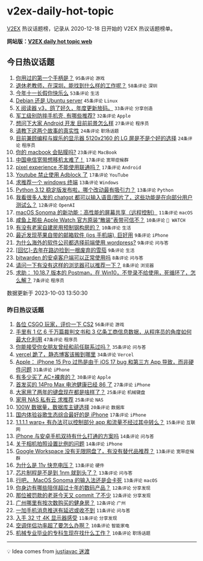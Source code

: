 # v2ex-daily-hot-topic

[V2EX](https://www.v2ex.com/) 热议话题榜，记录从 2020-12-18 日开始的 V2EX 热议话题榜单。

**网站版：[V2EX daily hot topic web](https://boojack.github.io/v2ex-daily-hot-topic-web/)**

## 今日热议话题

<!-- TODAY BEGIN -->

1. [你用过的第一个手柄是？](https://www.v2ex.com/t/978665) `95条评论` `游戏`
1. [退休老教师，在深圳，能找到什么样的工作呢？](https://www.v2ex.com/t/978678) `58条评论` `深圳`
1. [今年十一长假你快乐么](https://www.v2ex.com/t/978680) `53条评论` `生活`
1. [Debian 还是 Ubuntu server](https://www.v2ex.com/t/978670) `45条评论` `Linux`
1. [X 阅读器 v3，鸽了好久，年度更新放码。](https://www.v2ex.com/t/978710) `33条评论` `分享创造`
1. [军工级别防摔手机壳, 有哪些推荐?](https://www.v2ex.com/t/978696) `32条评论` `Apple`
1. [想问下大家 Android 开发 目前前景怎么样](https://www.v2ex.com/t/978676) `27条评论` `程序员`
1. [请教下这两个故事的真实性](https://www.v2ex.com/t/978743) `24条评论` `职场话题`
1. [目前兼顾编程与娱乐的显示器 5120x2160 的 LG 屏是不是个好的选择](https://www.v2ex.com/t/978675) `24条评论` `程序员`
1. [你的 macbook 会贴膜吗?](https://www.v2ex.com/t/978714) `23条评论` `MacBook`
1. [中国电信宽带想移机太难了！](https://www.v2ex.com/t/978753) `17条评论` `宽带症候群`
1. [pixel experience 不能使用联通吗？](https://www.v2ex.com/t/978748) `17条评论` `Android`
1. [Youtube 禁止使用 Adblock 了](https://www.v2ex.com/t/978733) `17条评论` `YouTube`
1. [求推荐一个 windows 终端](https://www.v2ex.com/t/978719) `13条评论` `Windows`
1. [Python 3.12 稳定版发布啦，哪个改动最有吸引力？](https://www.v2ex.com/t/978716) `13条评论` `Python`
1. [我看很多人发的 chatgpt 都可以输入语音/图片了，这些功能是在向部分用户测试么？](https://www.v2ex.com/t/978677) `12条评论` `OpenAI`
1. [macOS Sonoma 的新功能：高性能的屏幕共享（远程控制）](https://www.v2ex.com/t/978735) `11条评论` `macOS`
1. [咸鱼上那些 Apple Watch 官方原装“散装”表带可信不？](https://www.v2ex.com/t/978731) `10条评论` ` WATCH`
1. [有没有老家自建房用预制钢构房的？](https://www.v2ex.com/t/978711) `10条评论` `生活`
1. [最近发现苹果自带的邮箱软件 (ios 手机端), 巨好用](https://www.v2ex.com/t/978752) `9条评论` `iPhone`
1. [为什么海外的软件公司都选择前端使用 wordpress?](https://www.v2ex.com/t/978707) `9条评论` `问与答`
1. [[回忆]-去年在路边捡到一根废弃的雪茄](https://www.v2ex.com/t/978669) `9条评论` `生活`
1. [bitwarden 的安卓客户端可以正常使用吗](https://www.v2ex.com/t/978764) `8条评论` `问与答`
1. [请问一下有没有这样的浏览器可以推荐一下？](https://www.v2ex.com/t/978741) `8条评论` `浏览器`
1. [求助： 10.18.7 版本的 Postman，在 Win10，不登录不给使用，死循环了，怎么解？](https://www.v2ex.com/t/978715) `7条评论` `程序员`

数据更新于 2023-10-03 13:50:30

<!-- TODAY END -->

### 昨日热议话题

<!-- YESTERDAY BEGIN -->

1. [各位 CSGO 玩家，评价一下 CS2](https://www.v2ex.com/t/978558) `56条评论` `游戏`
1. [手里有 1 亿 6 千万篇裁判文书和 3 亿条工商信息数据，从程序员的角度如何最大化利用](https://www.v2ex.com/t/978544) `47条评论` `程序员`
1. [你能接受你女朋友曾经和前任联系过吗？](https://www.v2ex.com/t/978595) `35条评论` `问与答`
1. [vercel 跪了，静态博客该搬到哪里](https://www.v2ex.com/t/978574) `34条评论` `Vercel`
1. [Apple： iPhone 15 Pro 过热是由于 iOS 17 bug 和第三方 App 导致，而非硬件问题](https://www.v2ex.com/t/978532) `31条评论` `iPhone`
1. [有多少买了 AC+裸奔的？](https://www.v2ex.com/t/978600) `30条评论` `Apple`
1. [首发买的 14Pro Max 电池健康已经 86 了](https://www.v2ex.com/t/978552) `27条评论` `iPhone`
1. [大家用了两年的键盘现在都是啥样了？](https://www.v2ex.com/t/978550) `25条评论` `机械键盘`
1. [家用 NAS 私有云 求推荐](https://www.v2ex.com/t/978553) `25条评论` `NAS`
1. [100W 数据量，数据库主键选择](https://www.v2ex.com/t/978599) `20条评论` `数据库`
1. [国内体验谷歌生态综合最好的是 iPhone](https://www.v2ex.com/t/978610) `17条评论` `iPhone`
1. [1.1.1.1 warp+ 有办法可以控制部分 app 和流量不经过其中转么？](https://www.v2ex.com/t/978559) `15条评论` `互联网`
1. [iPhone 与安卓手机双持有什么打通的方案吗](https://www.v2ex.com/t/978624) `14条评论` `问与答`
1. [关于相机拍照设置比例的问题](https://www.v2ex.com/t/978546) `14条评论` `iPhone`
1. [Google Workspace 没有无限网盘了，有没有替代品推荐？](https://www.v2ex.com/t/978654) `13条评论` `宽带症候群`
1. [为什么是 11v 快充电压？](https://www.v2ex.com/t/978608) `13条评论` `硬件`
1. [芯片制程是不是到 1nm 就到头了？](https://www.v2ex.com/t/978587) `13条评论` `问与答`
1. [行吧， MacOS Sonoma 的输入法还是会卡死](https://www.v2ex.com/t/978584) `13条评论` `macOS`
1. [你身边有哪些陪伴超过十年的数码产品？](https://www.v2ex.com/t/978640) `12条评论` `分享发现`
1. [那位被罚款的老哥今天又 commit 了不少](https://www.v2ex.com/t/978623) `12条评论` `分享发现`
1. [广州哪里有按次数购买的健身房？](https://www.v2ex.com/t/978578) `12条评论` `广州`
1. [一加手机消息推送有延迟或收不到](https://www.v2ex.com/t/978580) `11条评论` `问与答`
1. [入手 32 寸 4K 显示器感受](https://www.v2ex.com/t/978560) `11条评论` `分享发现`
1. [空调伴侣功率超了要怎么办啊？](https://www.v2ex.com/t/978622) `10条评论` `智能家电`
1. [机械专业毕业的专科生现在找什么工作？](https://www.v2ex.com/t/978614) `10条评论` `职场话题`

<!-- YESTERDAY END -->

---

💡 Idea comes from [justjavac 迷渡](https://github.com/justjavac/)
